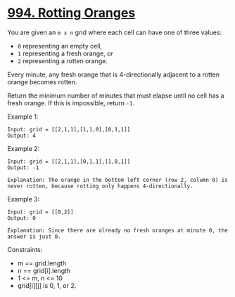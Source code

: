 # [994. Rotting Oranges](https://leetcode.com/problems/rotting-oranges/description/)

You are given an `m x n` grid where each cell can have one of three values:

* `0` representing an empty cell,
* `1` representing a fresh orange, or
* `2` representing a rotten orange.

Every minute, any fresh orange that is 4-directionally adjacent to a rotten orange becomes rotten.

Return the minimum number of minutes that must elapse until no cell has a fresh orange. If this is impossible, return `-1`.

 

Example 1:

    Input: grid = [[2,1,1],[1,1,0],[0,1,1]]
    Output: 4

Example 2:

    Input: grid = [[2,1,1],[0,1,1],[1,0,1]]
    Output: -1

    Explanation: The orange in the bottom left corner (row 2, column 0) is never rotten, because rotting only happens 4-directionally.

Example 3:

    Input: grid = [[0,2]]
    Output: 0

    Explanation: Since there are already no fresh oranges at minute 0, the answer is just 0.
 

Constraints:

* m == grid.length
* n == grid[i].length
* 1 <= m, n <= 10
* grid[i][j] is 0, 1, or 2.